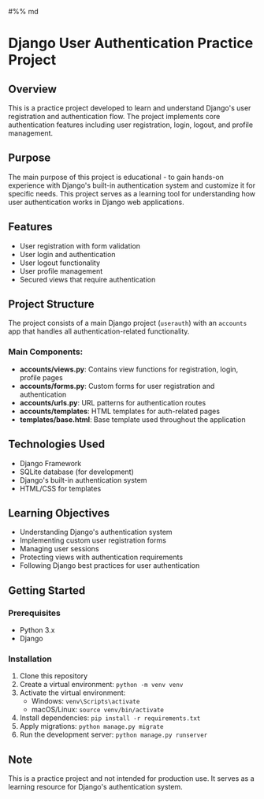 #%% md
# Django User Authentication Practice Project

## Overview
This is a practice project developed to learn and understand Django's user registration and authentication flow. The project implements core authentication features including user registration, login, logout, and profile management.

## Purpose
The main purpose of this project is educational - to gain hands-on experience with Django's built-in authentication system and customize it for specific needs. This project serves as a learning tool for understanding how user authentication works in Django web applications.

## Features
- User registration with form validation
- User login and authentication
- User logout functionality
- User profile management
- Secured views that require authentication

## Project Structure
The project consists of a main Django project (`userauth`) with an `accounts` app that handles all authentication-related functionality.

### Main Components:
- **accounts/views.py**: Contains view functions for registration, login, profile pages
- **accounts/forms.py**: Custom forms for user registration and authentication
- **accounts/urls.py**: URL patterns for authentication routes
- **accounts/templates**: HTML templates for auth-related pages
- **templates/base.html**: Base template used throughout the application

## Technologies Used
- Django Framework
- SQLite database (for development)
- Django's built-in authentication system
- HTML/CSS for templates

## Learning Objectives
- Understanding Django's authentication system
- Implementing custom user registration forms
- Managing user sessions
- Protecting views with authentication requirements
- Following Django best practices for user authentication

## Getting Started

### Prerequisites
- Python 3.x
- Django

### Installation
1. Clone this repository
2. Create a virtual environment: `python -m venv venv`
3. Activate the virtual environment:
   - Windows: `venv\Scripts\activate`
   - macOS/Linux: `source venv/bin/activate`
4. Install dependencies: `pip install -r requirements.txt`
5. Apply migrations: `python manage.py migrate`
6. Run the development server: `python manage.py runserver`

## Note
This is a practice project and not intended for production use. It serves as a learning resource for Django's authentication system.